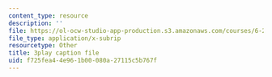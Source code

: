 ```yaml
---
content_type: resource
description: ''
file: https://ol-ocw-studio-app-production.s3.amazonaws.com/courses/6-262-discrete-stochastic-processes-spring-2011/f725fea44e961b00080a27115c5b767f_8KQR4NAl3Iw.srt
file_type: application/x-subrip
resourcetype: Other
title: 3play caption file
uid: f725fea4-4e96-1b00-080a-27115c5b767f
---
```

